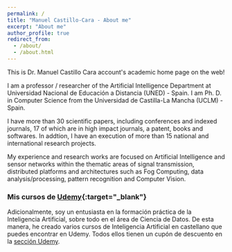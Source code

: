 ```yaml
---
permalink: /
title: "Manuel Castillo-Cara - About me"
excerpt: "About me"
author_profile: true
redirect_from: 
  - /about/
  - /about.html
---
```


This is Dr. Manuel Castillo Cara account's academic home page on the web!

I am a professor / researcher of the Artificial Intelligence Department at Universidad Nacional de Educación a Distancia (UNED) - Spain. I am Ph. D. in Computer Science from the Universidad de Castilla-La Mancha (UCLM) - Spain. 

I have more than 30 scientific papers, including conferences and indexed journals, 17 of which are in high impact journals, a patent, books and softwares. In addtion, I have an execution of more than 15 national and international research projects.

My experience and research works are focused on Artificial Intelligence and sensor networks within the thematic areas of signal transmission, distributed platforms and architectures such as Fog Computing, data analysis/processing, pattern recognition and Computer Vision. 

### Mis cursos de [Udemy](https://www.manuelcastillo.eu/udemy/){:target="_blank"}
Adicionalmente, soy un entusiasta en la formación práctica de la Inteligencia Artificial, sobre todo en el área de Ciencia de Datos. De esta manera, he creado varios cursos de Inteligencia Artificial en castellano que puedes encontrar en Udemy. Todos ellos tienen un cupón de descuento en la [sección Udemy](https://www.manuelcastillo.eu/udemy/).